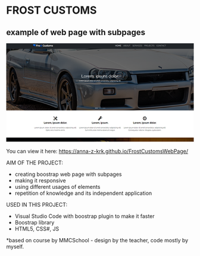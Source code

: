 # FROST CUSTOMS 
## example of web page with subpages

![Preview:](https://github.com/Anna-Z-Krk/FrostCustomsWebPage/blob/main/frost_customs_prev.png)

You can view it here:
https://anna-z-krk.github.io/FrostCustomsWebPage/


AIM OF THE PROJECT:
- creating boostrap web page with subpages
- making it responsive 
- using different usages of elements
- repetition of knowledge and its independent application


USED IN THIS PROJECT:
- Visual Studio Code with boostrap plugin to make it faster
- Boostrap library
- HTML5, CSS#, JS



*based on course by MMCSchool - design by the teacher, code mostly by myself.
